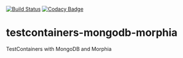 [![Build Status](https://travis-ci.com/SergeyAlekseevN/testcontainers-mongodb-morphia.svg?branch=master)](https://travis-ci.com/SergeyAlekseevN/testcontainers-mongodb-morphia)
[![Codacy Badge](https://api.codacy.com/project/badge/Grade/81f6490ad8fb48bb898bda496cc80ece)](https://www.codacy.com/app/alekseev.sergey.dev/testcontainers-mongodb-morphia?utm_source=github.com&amp;utm_medium=referral&amp;utm_content=SergeyAlekseevN/testcontainers-mongodb-morphia&amp;utm_campaign=Badge_Grade)
# testcontainers-mongodb-morphia
TestContainers with MongoDB and Morphia
